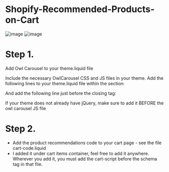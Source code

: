 # Shopify-Recommended-Products-on-Cart

![image](https://user-images.githubusercontent.com/1571083/231435900-9757355e-e5f3-4c60-b2be-b7e8bb2f47fe.png)
![image](https://user-images.githubusercontent.com/1571083/231435940-da39a4e4-fea9-4bd7-81e5-529179561b68.png)

# Step 1. 
Add Owl Carousel to your theme.liquid file

Include the necessary OwlCarousel CSS and JS files in your theme. Add the following lines to your theme.liquid file within the <head> section:
> <link rel="stylesheet" href="https://cdnjs.cloudflare.com/ajax/libs/OwlCarousel2/2.3.4/assets/owl.carousel.min.css" />
> <link rel="stylesheet" href="https://cdnjs.cloudflare.com/ajax/libs/OwlCarousel2/2.3.4/assets/owl.theme.default.min.css" />

And add the following line just before the closing </body> tag:
> <script src="https://cdnjs.cloudflare.com/ajax/libs/OwlCarousel2/2.3.4/owl.carousel.min.js"></script>

If your theme does not already have jQuery, make sure to add it BEFORE the owl carousel JS file
> <script src="https://cdnjs.cloudflare.com/ajax/libs/jquery/3.6.4/jquery.min.js" integrity="sha512-pumBsjNRGGqkPzKHndZMaAG+bir374sORyzM3uulLV14lN5LyykqNk8eEeUlUkB3U0M4FApyaHraT65ihJhDpQ==" crossorigin="anonymous" referrerpolicy="no-referrer"></script>

# Step 2. 
- Add the product recommendations code to your cart page - see the file cart-code.liquid 
- I added it under cart items container, feel free to add it anywhere. Wherever you add it, you must add the cart-script before the schema tag in that file.
